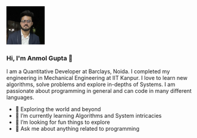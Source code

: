 <!-- [![Header](https://github.com/anmol438/Dp/blob/main/dp.jpeg "Header")](https://github.com/anmol438/Dp/blob/main/dp.jpeg) -->
<img src="https://github.com/anmol438/Dp/blob/main/dp.jpeg" width="100px">

### Hi, I'm Anmol Gupta 👋

I am a Quantitative Developer at Barclays, Noida. I completed my engineering in Mechanical Engineering at IIT Kanpur. I love to learn new algorithms, solve problems and explore in-depths of Systems. I am passionate about programming in general and can code in many different languages.

- 🔭 Exploring the world and beyond
- 🌱 I’m currently learning Algorithms and System intricacies
- 🤔 I’m looking for fun things to explore
- 💬 Ask me about anything related to programming
